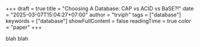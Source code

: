 +++
draft = true
title = "Choosing A Database: CAP vs ACID vs BaSE?!"
date = "2025-03-07T15:04:27+07:00"
author = "trviph"
tags = ["database"]
keywords = ["database"]
showFullContent = false
readingTime = true
color = "paper"
+++

blah blah
